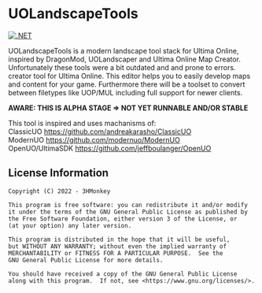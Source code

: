 # UOLandscapeTools

[![.NET](https://github.com/3HMonkey/UOLandscapeTools/actions/workflows/dotnet.yml/badge.svg?branch=main)](https://github.com/3HMonkey/UOLandscapeTools/actions/workflows/dotnet.yml)

UOLandscapeTools is a modern landscape tool stack for Ultima Online, inspired by DragonMod, UOLandscaper and Ultima Online Map Creator. Unfortunately these tools were a bit outdated and and prone to errors. creator tool for Ultima Online. This editor helps you to easily develop maps and content for your game. Furthermore there will be a toolset to convert between filetypes like UOP/MUL including full support for newer clients. 

**AWARE: THIS IS ALPHA STAGE => NOT YET RUNNABLE AND/OR STABLE**

This tool is inspired and uses machanisms of:  
ClassicUO https://github.com/andreakarasho/ClassicUO  
ModernUO https://github.com/modernuo/ModernUO  
OpenUO/UltimaSDK https://github.com/jeffboulanger/OpenUO  


## License Information
    Copyright (C) 2022 - 3HMonkey

    This program is free software: you can redistribute it and/or modify
    it under the terms of the GNU General Public License as published by
    the Free Software Foundation, either version 3 of the License, or
    (at your option) any later version.

    This program is distributed in the hope that it will be useful,
    but WITHOUT ANY WARRANTY; without even the implied warranty of
    MERCHANTABILITY or FITNESS FOR A PARTICULAR PURPOSE.  See the
    GNU General Public License for more details.

    You should have received a copy of the GNU General Public License
    along with this program.  If not, see <https://www.gnu.org/licenses/>.
